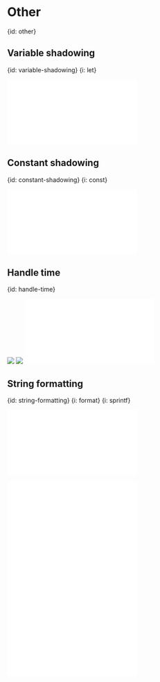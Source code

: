 # Other
{id: other}

## Variable shadowing
{id: variable-shadowing}
{i: let}

![](examples/other/shadowing.rs)

## Constant shadowing
{id: constant-shadowing}
{i: const}

![](examples/intro/constant_shadowing.rs)

## Handle time
{id: handle-time}

![](examples/handle-time/Cargo.lock)
![](examples/handle-time/Cargo.toml)
![](examples/handle-time/src/main.rs)

## String formatting
{id: string-formatting}
{i: format}
{i: sprintf}

![](examples/intro/string_formatting.rs)

![](examples/functions/reverse.rs)
![](examples/functions/square_root.rs)
![](examples/other/collect.rs)
